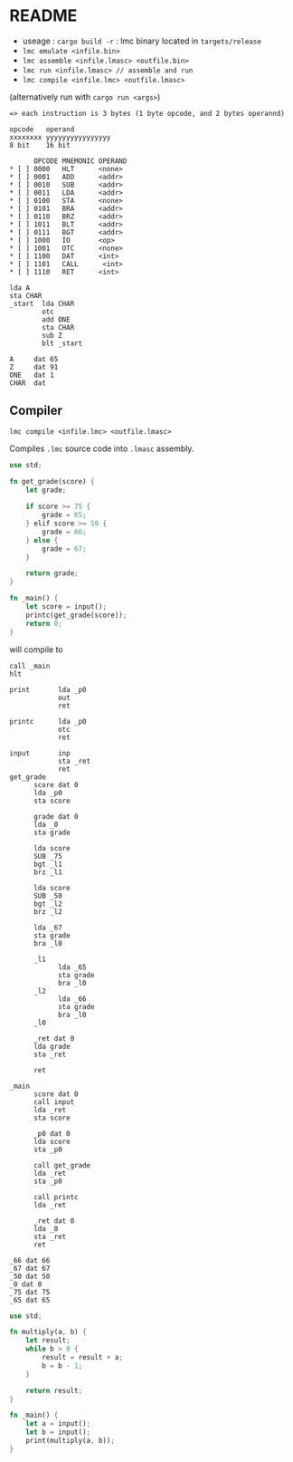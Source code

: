 # README

* useage : `cargo build -r` : lmc binary located in `targets/release`
* `lmc emulate <infile.bin>`
* `lmc assemble <infile.lmasc> <outfile.bin>`
* `lmc run <infile.lmasc> // assemble and run`
* `lmc compile <infile.lmc> <outfile.lmasc>`

(alternatively run with `cargo run <args>`)

```
=> each instruction is 3 bytes (1 byte opcode, and 2 bytes operannd)

opcode   operand
xxxxxxxx yyyyyyyyyyyyyyyy
8 bit    16 bit

      OPCODE MNEMONIC OPERAND
* [ ] 0000   HLT      <none>
* [ ] 0001   ADD      <addr>
* [ ] 0010   SUB      <addr>
* [ ] 0011   LDA      <addr>
* [ ] 0100   STA      <none>
* [ ] 0101   BRA      <addr>
* [ ] 0110   BRZ      <addr>
* [ ] 1011   BLT      <addr>
* [ ] 0111   BGT      <addr>
* [ ] 1000   IO       <op>
* [ ] 1001   OTC      <none>
* [ ] 1100   DAT      <int>
* [ ] 1101   CALL      <int>
* [ ] 1110   RET      <int>

lda A
sta CHAR
_start  lda CHAR
        otc
        add ONE
        sta CHAR
        sub Z
        blt _start
        
A     dat 65
Z     dat 91
ONE   dat 1
CHAR  dat
```
## Compiler 

`lmc compile <infile.lmc> <outfile.lmasc>`

Compiles `.lmc` source code into `.lmasc` assembly.

```rust
use std;

fn get_grade(score) {
    let grade;
    
    if score >= 75 {
        grade = 65;
    } elif score >= 50 {
        grade = 66;
    } else {
        grade = 67;
    }

    return grade;
}

fn _main() {
    let score = input(); 
    printc(get_grade(score));
    return 0;
}
```

will compile to

```x86
call _main
hlt

print       lda _p0
            out
            ret

printc      lda _p0
            otc
            ret

input       inp
            sta _ret
            ret
get_grade
      score dat 0
      lda _p0
      sta score

      grade dat 0
      lda _0
      sta grade

      lda score
      SUB _75
      bgt _l1
      brz _l1

      lda score
      SUB _50
      bgt _l2
      brz _l2

      lda _67
      sta grade
      bra _l0

      _l1
            lda _65
            sta grade
            bra _l0
      _l2
            lda _66
            sta grade
            bra _l0
      _l0

      _ret dat 0
      lda grade
      sta _ret

      ret

_main
      score dat 0
      call input
      lda _ret
      sta score

      _p0 dat 0
      lda score
      sta _p0

      call get_grade
      lda _ret
      sta _p0

      call printc
      lda _ret

      _ret dat 0
      lda _0
      sta _ret
      ret

_66 dat 66
_67 dat 67
_50 dat 50
_0 dat 0
_75 dat 75
_65 dat 65
```

```rust
use std;

fn multiply(a, b) {
    let result;
    while b > 0 {
        result = result + a;
        b = b - 1;
    }

    return result;
}

fn _main() {
    let a = input();
    let b = input();
    print(multiply(a, b));
}
```
